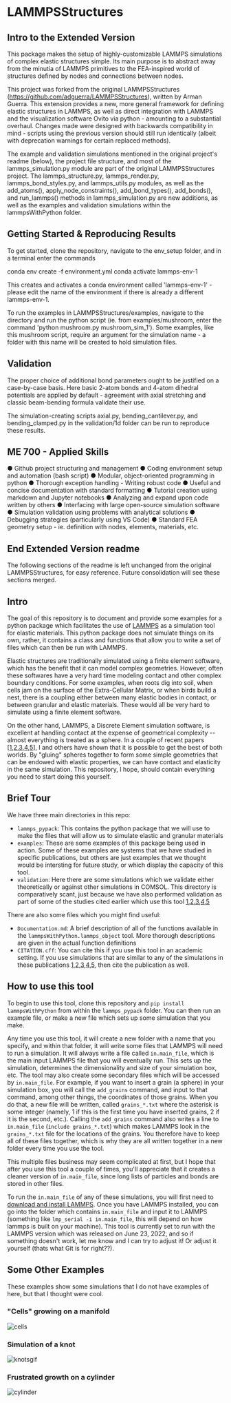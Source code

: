 # LAMMPSStructures

## Intro to the Extended Version

This package makes the setup of highly-customizable LAMMPS simulations of complex elastic structures simple. Its main purpose is to abstract away from the minutia of LAMMPS primitives to the FEA-inspired world of structures defined by nodes and connections between nodes.

This project was forked from the original LAMMPSStructures (https://github.com/adguerra/LAMMPSStructures), written by Arman Guerra. This extension provides a new, more general framework for defining elastic structures in LAMMPS, as well as direct integration with LAMMPS and the visualization software Ovito via python - amounting to a substantial overhaul. Changes made were designed with backwards compatibility in mind - scripts using the previous version should still run identically (albeit with deprecation warnings for certain replaced methods).

The example and validation simulations mentioned in the original project's readme (below), the project file structure, and most of the lammps_simulation.py module are part of the original LAMMPSStructures project.
The lammps_structure.py, lammps_render.py, lammps_bond_styles.py, and lammps_utils.py modules, as well as the add_atoms(), apply_node_constraints(), add_bond_types(), add_bonds(), and run_lammps() methods in lammps_simulation.py are new additions, as well as the examples and validation simulations within the lammpsWithPython folder.



## Getting Started & Reproducing Results

To get started, clone the repository, navigate to the env_setup folder, and in a terminal enter the commands

conda env create -f environment.yml
conda activate lammps-env-1

This creates and activates a conda environment called 'lammps-env-1' - please edit the name of the environment if there is already a different lammps-env-1.

To run the examples in LAMMPSStructures/examples, navigate to the directory and run the python script (ie. from examples/mushroom, enter the command 'python mushroom.py mushroom_sim_1'). Some examples, like this mushroom script, require an argument for the simulation name - a folder with this name will be created to hold simulation files.




## Validation

 The proper choice of additional bond parameters ought to be justified on a case-by-case basis. Here basic 2-atom bonds and 4-atom dihedral potentials are applied by default - agreement with axial stretching and classic beam-bending formula validate their use.


The simulation-creating scripts axial.py, bending_cantilever.py, and bending_clamped.py in the validation/1d folder can be run to reproduce these results.

## ME 700 - Applied Skills

● Github project structuring and management
● Coding environment setup and automation (bash script)
● Modular, object-oriented programming in python
● Thorough exception handling - Writing robust code
● Useful and concise documentation with standard formatting
● Tutorial creation using markdown and Jupyter notebooks
● Analyzing and expand upon code written by others
● Interfacing with large open-source simulation software
● Simulation validation using problems with analytical solutions
● Debugging strategies (particularly using VS Code)
● Standard FEA geometry setup - ie. definition with nodes, elements, materials, etc.

## End Extended Version readme
The following sections of the readme is left unchanged from the original LAMMPSStructures, for easy reference. Future consolidation will see these sections merged.

## Intro

The goal of this repository is to document and provide some examples for a python package which facilitates the use of [LAMMPS](https://www.lammps.org/#gsc.tab=0) as a simulation tool for elastic materials. This python package does not simulate things on its own, rather, it contains a class and functions that allow you to write a set of files which can then be run with LAMMPS.

Elastic structures are traditionally simulated using a finite element software, which has the benefit that it can model complex geometries. However, often these softwares have a very hard time modeling contact and other complex boundary conditions. For some examples, when roots dig into soil, when cells jam on the surface of the Extra-Cellular Matrix, or when birds build a nest, there is a coupling either between many elastic bodies in contact, or between granular and elastic materials. These would all be very hard to simulate using a finite element software.

On the other hand, LAMMPS, a Discrete Element simulation software, is excellent at handling contact at the expense of geometrical complexity -- almost everything is treated as a sphere. In a couple of recent papers [[1](https://arxiv.org/abs/2209.05660),[2](https://arxiv.org/abs/2210.11324),[3](https://pubs.rsc.org/en/content/articlelanding/2021/sm/d1sm00787d),[4](https://pubs.rsc.org/en/content/articlehtml/2022/sm/d2sm01010k),[5](https://papers.ssrn.com/sol3/papers.cfm?abstract_id=4169246)], I and others have shown that it is possible to get the best of both worlds. By "gluing" spheres together to form some simple geometries that can be endowed with elastic properties, we can have contact and elasticity in the same simulation. This repository, I hope, should contain everything you need to start doing this yourself.

## Brief Tour

We have three main directories in this repo:

 - `lammps_pypack`: This contains the python package that we will use to make the files that will allow us to simulate elastic and granular materials
 - `examples`: These are some examples of this package being used in action. Some of these examples are systems that we have studied in specific publications, but others are just examples that we thought would be intersting for future study, or which display the capacity of this tool.
 - `validation`: Here there are some simulations which we validate either theoretically or against other simulations in COMSOL. This directory is comparatively scant, just because we have also performed validation as part of some of the studies cited earlier which use this tool [1](https://arxiv.org/abs/2209.05660),[2](https://arxiv.org/abs/2210.11324),[3](https://pubs.rsc.org/en/content/articlelanding/2021/sm/d1sm00787d),[4](https://pubs.rsc.org/en/content/articlehtml/2022/sm/d2sm01010k),[5](https://papers.ssrn.com/sol3/papers.cfm?abstract_id=4169246)

 There are also some files which you might find useful:

- `Documentation.md`: A brief description of all of the functions available in the `lammpsWithPython.lammps_object` tool. More thorough descriptions are given in the actual function definitions
- `CITATION.cff`: You can cite this if you use this tool in an academic setting. If you use simulations that are similar to any of the simulations in these publications [1](https://arxiv.org/abs/2209.05660),[2](https://arxiv.org/abs/2210.11324),[3](https://pubs.rsc.org/en/content/articlelanding/2021/sm/d1sm00787d),[4](https://pubs.rsc.org/en/content/articlehtml/2022/sm/d2sm01010k),[5](https://papers.ssrn.com/sol3/papers.cfm?abstract_id=4169246), then cite the publication as well.

 ## How to use this tool

To begin to use this tool, clone this repository and `pip install lammpsWithPython` from within the `lammps_pypack` folder. You can then run an example file, or make a new file which sets up some simulation that you make. 

Any time you use this tool, it will create a new folder with a name that you specify, and within that folder, it will write some files that LAMMPS will need to run a simulation. It will always write a file called `in.main_file`, which is the main input LAMMPS file that you will eventually run. This sets up the simulation, determines the dimensionality and size of your simulation box, etc. The tool may also create some secondary files which will be accessed by `in.main_file`. For example, if you want to insert a grain (a sphere) in your simulation box, you will call the `add_grains` command, and input to that command, among other things, the coordinates of those grains. When you do that, a new file will be written, called `grains_*.txt` where the asterisk is some integer (namely, 1 if this is the first time you have inserted grains, 2 if it is the second, etc.). Calling the `add_grains` command also writes a line to `in.main_file` (`include grains_*.txt`) which makes LAMMPS look in the `grains_*.txt` file for the locations of the grains. You therefore have to keep all of these files together, which is why they are all written together in a new folder every time you use the tool.

This multiple files business may seem complicated at first, but I hope that after you use this tool a couple of times, you'll appreciate that it creates a cleaner version of `in.main_file`, since long lists of particles and bonds are stored in other files.

To run the `in.main_file` of any of these simulations, you will first need to [download and install LAMMPS](https://docs.lammps.org/Install.html). Once you have LAMMPS installed, you can go into the folder which contains `in.main_file` and input it to LAMMPS (something like `lmp_serial -i in.main_file`, this will depend on how lammps is built on your machine). This tool is currently set to run with the LAMMPS version which was released on June 23, 2022, and so if something doesn't work, let me know and I can try to adjust it! Or adjust it yourself (thats what Git is for right??).

## Some Other Examples

These examples show some simulations that I do not have examples of here, but that I thought were cool.

### "Cells" growing on a manifold

![cells](https://user-images.githubusercontent.com/43476955/137187691-48a16b9c-6b9f-458d-8da6-ab99c0110dac.gif)


### Simulation of a knot 

![knotsgif](https://user-images.githubusercontent.com/43476955/137184828-72b2bb9d-7260-4df2-89c1-94fa9e60d076.gif)

### Frustrated growth on a cylinder

![cylinder](https://user-images.githubusercontent.com/43476955/137187100-2c82dc44-7658-4ccd-803e-c660a4c724d9.gif)

